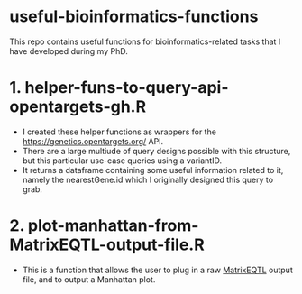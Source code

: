 # useful-bioinformatics-functions
This repo contains useful functions for bioinformatics-related tasks that I have developed during my PhD. 

# 1. helper-funs-to-query-api-opentargets-gh.R
  * I created these helper functions as wrappers for the https://genetics.opentargets.org/ API. 
  * There are a large multiude of query designs possible with this structure, but this particular use-case queries using a variantID.
  * It returns a dataframe containing some useful information related to it, namely the nearestGene.id which I originally designed this query to grab. 
  
# 2. plot-manhattan-from-MatrixEQTL-output-file.R  
  * This is a function that allows the user to plug in a raw [MatrixEQTL](http://www.bios.unc.edu/research/genomic_software/Matrix_eQTL/) output file, and to output a Manhattan plot.
